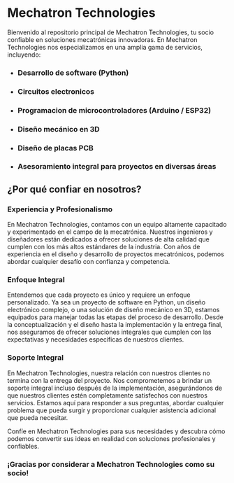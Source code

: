 # Mechatron Technologies

Bienvenido al repositorio principal de Mechatron Technologies, tu socio confiable en soluciones mecatrónicas innovadoras. En Mechatron Technologies nos especializamos en una amplia gama de servicios, incluyendo: 

- ### Desarrollo de software (Python)
- ### Circuitos electronicos
- ### Programacion de microcontroladores (Arduino / ESP32)
- ### Diseño mecánico en 3D
- ### Diseño de placas PCB
- ### Asesoramiento integral para proyectos en diversas áreas

## ¿Por qué confiar en nosotros?

### Experiencia y Profesionalismo
En Mechatron Technologies, contamos con un equipo altamente capacitado y experimentado en el campo de la mecatrónica. Nuestros ingenieros y diseñadores están dedicados a ofrecer soluciones de alta calidad que cumplen con los más altos estándares de la industria. Con años de experiencia en el diseño y desarrollo de proyectos mecatrónicos, podemos abordar cualquier desafío con confianza y competencia.

### Enfoque Integral
Entendemos que cada proyecto es único y requiere un enfoque personalizado. Ya sea un proyecto de software en Python, un diseño electrónico complejo, o una solución de diseño mecánico en 3D, estamos equipados para manejar todas las etapas del proceso de desarrollo. Desde la conceptualización y el diseño hasta la implementación y la entrega final, nos aseguramos de ofrecer soluciones integrales que cumplen con las expectativas y necesidades específicas de nuestros clientes.

### Soporte Integral
En Mechatron Technologies, nuestra relación con nuestros clientes no termina con la entrega del proyecto. Nos comprometemos a brindar un soporte integral incluso después de la implementación, asegurándonos de que nuestros clientes estén completamente satisfechos con nuestros servicios. Estamos aquí para responder a sus preguntas, abordar cualquier problema que pueda surgir y proporcionar cualquier asistencia adicional que pueda necesitar.

Confíe en Mechatron Technologies para sus necesidades y descubra cómo podemos convertir sus ideas en realidad con soluciones profesionales y confiables.

### ¡Gracias por considerar a Mechatron Technologies como su socio!
